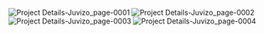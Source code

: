 ![Project Details-Juvizo_page-0001](https://github.com/user-attachments/assets/816c25f8-33c4-41fa-b083-e971b3bf262d)
![Project Details-Juvizo_page-0002](https://github.com/user-attachments/assets/410eadb5-12b1-4a43-849c-568d7692c781)
![Project Details-Juvizo_page-0003](https://github.com/user-attachments/assets/371f35af-b9ea-4adf-baa0-a1e239f69d6c)
![Project Details-Juvizo_page-0004](https://github.com/user-attachments/assets/f093787d-f73b-4d8c-ad2e-ab49de38e4a5)
 
